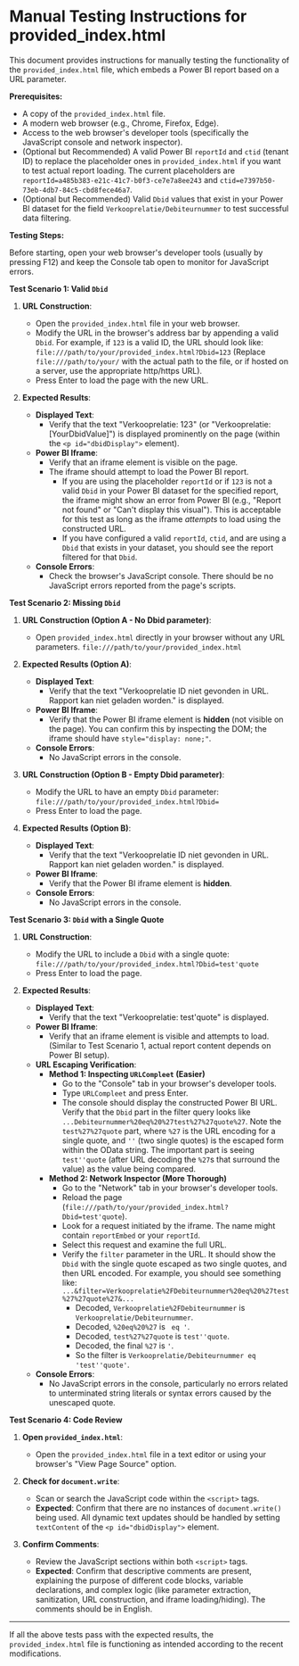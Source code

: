 # Manual Testing Instructions for provided_index.html

This document provides instructions for manually testing the functionality of the `provided_index.html` file, which embeds a Power BI report based on a URL parameter.

**Prerequisites:**
*   A copy of the `provided_index.html` file.
*   A modern web browser (e.g., Chrome, Firefox, Edge).
*   Access to the web browser's developer tools (specifically the JavaScript console and network inspector).
*   (Optional but Recommended) A valid Power BI `reportId` and `ctid` (tenant ID) to replace the placeholder ones in `provided_index.html` if you want to test actual report loading. The current placeholders are `reportId=a485b383-e21c-41c7-b0f3-ce7e7a8ee243` and `ctid=e7397b50-73eb-4db7-84c5-cbd8fece46a7`.
*   (Optional but Recommended) Valid `Dbid` values that exist in your Power BI dataset for the field `Verkooprelatie/Debiteurnummer` to test successful data filtering.

**Testing Steps:**

Before starting, open your web browser's developer tools (usually by pressing F12) and keep the Console tab open to monitor for JavaScript errors.

**Test Scenario 1: Valid `Dbid`**

1.  **URL Construction**:
    *   Open the `provided_index.html` file in your web browser.
    *   Modify the URL in the browser's address bar by appending a valid `Dbid`. For example, if `123` is a valid ID, the URL should look like:
        `file:///path/to/your/provided_index.html?Dbid=123`
        (Replace `file:///path/to/your/` with the actual path to the file, or if hosted on a server, use the appropriate http/https URL).
    *   Press Enter to load the page with the new URL.

2.  **Expected Results**:
    *   **Displayed Text**:
        *   Verify that the text "Verkooprelatie: 123" (or "Verkooprelatie: [YourDbidValue]") is displayed prominently on the page (within the `<p id="dbidDisplay">` element).
    *   **Power BI Iframe**:
        *   Verify that an iframe element is visible on the page.
        *   The iframe should attempt to load the Power BI report.
            *   If you are using the placeholder `reportId` or if `123` is not a valid `Dbid` in your Power BI dataset for the specified report, the iframe might show an error from Power BI (e.g., "Report not found" or "Can't display this visual"). This is acceptable for this test as long as the iframe *attempts* to load using the constructed URL.
            *   If you have configured a valid `reportId`, `ctid`, and are using a `Dbid` that exists in your dataset, you should see the report filtered for that `Dbid`.
    *   **Console Errors**:
        *   Check the browser's JavaScript console. There should be no JavaScript errors reported from the page's scripts.

**Test Scenario 2: Missing `Dbid`**

1.  **URL Construction (Option A - No Dbid parameter)**:
    *   Open `provided_index.html` directly in your browser without any URL parameters.
        `file:///path/to/your/provided_index.html`

2.  **Expected Results (Option A)**:
    *   **Displayed Text**:
        *   Verify that the text "Verkooprelatie ID niet gevonden in URL. Rapport kan niet geladen worden." is displayed.
    *   **Power BI Iframe**:
        *   Verify that the Power BI iframe element is **hidden** (not visible on the page). You can confirm this by inspecting the DOM; the iframe should have `style="display: none;"`.
    *   **Console Errors**:
        *   No JavaScript errors in the console.

3.  **URL Construction (Option B - Empty Dbid parameter)**:
    *   Modify the URL to have an empty `Dbid` parameter:
        `file:///path/to/your/provided_index.html?Dbid=`
    *   Press Enter to load the page.

4.  **Expected Results (Option B)**:
    *   **Displayed Text**:
        *   Verify that the text "Verkooprelatie ID niet gevonden in URL. Rapport kan niet geladen worden." is displayed.
    *   **Power BI Iframe**:
        *   Verify that the Power BI iframe element is **hidden**.
    *   **Console Errors**:
        *   No JavaScript errors in the console.

**Test Scenario 3: `Dbid` with a Single Quote**

1.  **URL Construction**:
    *   Modify the URL to include a `Dbid` with a single quote:
        `file:///path/to/your/provided_index.html?Dbid=test'quote`
    *   Press Enter to load the page.

2.  **Expected Results**:
    *   **Displayed Text**:
        *   Verify that the text "Verkooprelatie: test'quote" is displayed.
    *   **Power BI Iframe**:
        *   Verify that an iframe element is visible and attempts to load. (Similar to Test Scenario 1, actual report content depends on Power BI setup).
    *   **URL Escaping Verification**:
        *   **Method 1: Inspecting `URLCompleet` (Easier)**
            *   Go to the "Console" tab in your browser's developer tools.
            *   Type `URLCompleet` and press Enter.
            *   The console should display the constructed Power BI URL. Verify that the `Dbid` part in the filter query looks like `...Debiteurnummer%20eq%20%27test%27%27quote%27`. Note the `test%27%27quote` part, where `%27` is the URL encoding for a single quote, and `''` (two single quotes) is the escaped form within the OData string. The important part is seeing `test''quote` (after URL decoding the `%27`s that surround the value) as the value being compared.
        *   **Method 2: Network Inspector (More Thorough)**
            *   Go to the "Network" tab in your browser's developer tools.
            *   Reload the page (`file:///path/to/your/provided_index.html?Dbid=test'quote`).
            *   Look for a request initiated by the iframe. The name might contain `reportEmbed` or your `reportId`.
            *   Select this request and examine the full URL.
            *   Verify the `filter` parameter in the URL. It should show the `Dbid` with the single quote escaped as two single quotes, and then URL encoded. For example, you should see something like: `...&filter=Verkooprelatie%2FDebiteurnummer%20eq%20%27test%27%27quote%27&...`
                *   Decoded, `Verkooprelatie%2FDebiteurnummer` is `Verkooprelatie/Debiteurnummer`.
                *   Decoded, `%20eq%20%27` is ` eq '`.
                *   Decoded, `test%27%27quote` is `test''quote`.
                *   Decoded, the final `%27` is `'`.
                *   So the filter is `Verkooprelatie/Debiteurnummer eq 'test''quote'`.
    *   **Console Errors**:
        *   No JavaScript errors in the console, particularly no errors related to unterminated string literals or syntax errors caused by the unescaped quote.

**Test Scenario 4: Code Review**

1.  **Open `provided_index.html`**:
    *   Open the `provided_index.html` file in a text editor or using your browser's "View Page Source" option.

2.  **Check for `document.write`**:
    *   Scan or search the JavaScript code within the `<script>` tags.
    *   **Expected**: Confirm that there are no instances of `document.write()` being used. All dynamic text updates should be handled by setting `textContent` of the `<p id="dbidDisplay">` element.

3.  **Confirm Comments**:
    *   Review the JavaScript sections within both `<script>` tags.
    *   **Expected**: Confirm that descriptive comments are present, explaining the purpose of different code blocks, variable declarations, and complex logic (like parameter extraction, sanitization, URL construction, and iframe loading/hiding). The comments should be in English.

---

If all the above tests pass with the expected results, the `provided_index.html` file is functioning as intended according to the recent modifications.
